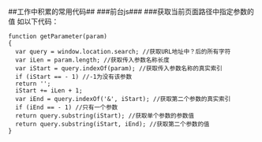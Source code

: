 ##工作中积累的常用代码##
###前台js###
###获取当前页面路径中指定参数的值
如以下代码：  

	function getParameter(param)
	{
	  var query = window.location.search; //获取URL地址中？后的所有字符  
	  var iLen = param.length; //获取传入参数名称长度  
	  var iStart = query.indexOf(param); //获取传入参数名称的真实索引  
	  if (iStart == - 1) //-1为没有该参数  
	  return '';
	  iStart += iLen + 1;
	  var iEnd = query.indexOf('&', iStart); //获取第二个参数的真实索引  
	  if (iEnd == - 1) //只有一个参数  
	  return query.substring(iStart); //获取单个参数的参数值  
	  return query.substring(iStart, iEnd); //获取第二个参数的值  
	}